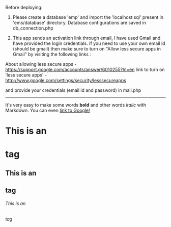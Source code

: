 Before deploying:

1. Please create a database 'emp' and import the 'localhost.sql' present in 'ems/database' directory.
Database configurations are saved in db_connection.php

2. This app sends an activation link through email, I have used Gmail and have provided the login credentials.
If you need to use your own email id (should be gmail) then  make sure to turn on "Allow less secure apps in Gmail" by visiting the following links :

About allowing less secure apps - https://support.google.com/accounts/answer/6010255?hl=en
link to turn on 'less secure apps' - http://www.google.com/settings/security/lesssecureapps

and provide your credentials (email id and password) in mail.php


------------------------------

 It's very easy to make some words **bold** and other words *italic* with Markdown. You can even [link to 
 Google!](http://google.com)
 
# This is an <h1> tag
## This is an <h2> tag
###### This is an <h6> tag
